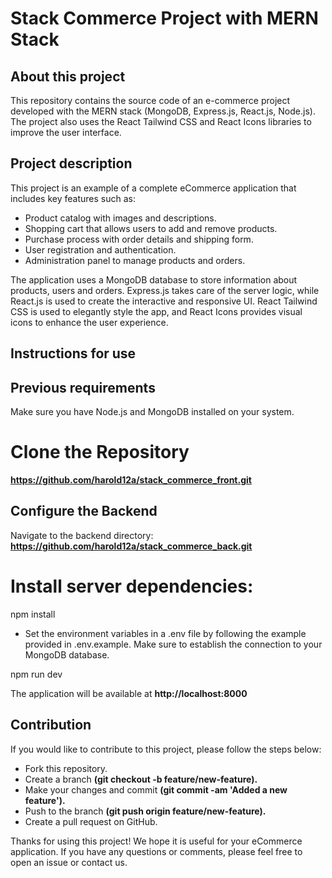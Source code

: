 # Stack Commerce Project with MERN Stack

## About this project

This repository contains the source code of an e-commerce project developed with the MERN stack (MongoDB, Express.js, React.js, Node.js). The project also uses the React Tailwind CSS and React Icons libraries to improve the user interface.

## Project description

This project is an example of a complete eCommerce application that includes key features such as:

- Product catalog with images and descriptions.
- Shopping cart that allows users to add and remove products.
- Purchase process with order details and shipping form.
- User registration and authentication.
- Administration panel to manage products and orders.

The application uses a MongoDB database to store information about products, users and orders. Express.js takes care of the server logic, while React.js is used to create the interactive and responsive UI. React Tailwind CSS is used to elegantly style the app, and React Icons provides visual icons to enhance the user experience.

## Instructions for use

 ## Previous requirements

Make sure you have Node.js and MongoDB installed on your system.

# Clone the Repository
**https://github.com/harold12a/stack_commerce_front.git**

## Configure the Backend

Navigate to the backend directory:  **https://github.com/harold12a/stack_commerce_back.git**

# Install server dependencies:

npm install

- Set the environment variables in a .env file by following the example provided in .env.example. Make sure to establish the connection to your MongoDB database.

npm run dev

The application will be available at **http://localhost:8000**

## Contribution
If you would like to contribute to this project, please follow the steps below:

- Fork this repository.
- Create a branch **(git checkout -b feature/new-feature).**
- Make your changes and commit **(git commit -am 'Added a new feature').**
- Push to the branch **(git push origin feature/new-feature).**
- Create a pull request on GitHub.

Thanks for using this project! We hope it is useful for your eCommerce application. If you have any questions or comments, please feel free to open an issue or contact us.